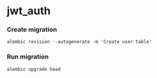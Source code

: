# jwt_auth

### Create migration
```
alembic revision --autogenerate -m 'Create user table'
```

### Run migration
```
alembic upgrade head
```